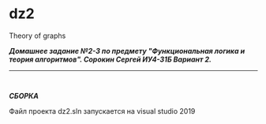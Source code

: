 # dz2
Theory of graphs

___Домашнее задание №2-3 по предмету "Функциональная логика и теория алгоритмов".
Сорокин Сергей ИУ4-31Б Вариант 2.___

---------------------------------------------------------------------------
```c



```
___СБОРКА___

Файл проекта dz2.sln запускается на visual studio 2019
